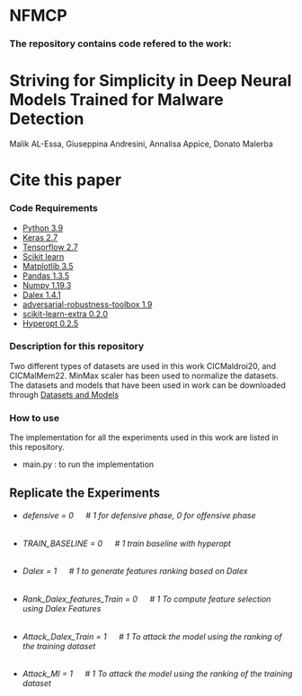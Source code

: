 # NFMCP


### The repository contains code refered to the work:

# Striving for Simplicity in Deep Neural Models Trained for Malware Detection
Malik AL-Essa, Giuseppina Andresini, Annalisa Appice, Donato Malerba

# Cite this paper





### Code Requirements

 * [Python 3.9](https://www.python.org/downloads/release/python-390/)
 * [Keras 2.7](https://github.com/keras-team/keras)
 * [Tensorflow 2.7](https://www.tensorflow.org/)
 * [Scikit learn](https://scikit-learn.org/stable/)
 * [Matplotlib 3.5](https://matplotlib.org/)
 * [Pandas 1.3.5](https://pandas.pydata.org/)
 * [Numpy 1.19.3](https://numpy.org/)
 * [Dalex 1.4.1](https://github.com/ModelOriented/DALEX)
 * [adversarial-robustness-toolbox 1.9](https://github.com/Trusted-AI/adversarial-robustness-toolbox)
 * [scikit-learn-extra 0.2.0](https://scikit-learn-extra.readthedocs.io/en/stable/)
 * [Hyperopt 0.2.5](https://pypi.org/project/hyperopt/)


###  Description for this repository
Two different types of datasets are used in this work CICMaldroi20, and CICMalMem22. MinMax scaler has been used to normalize the datasets. The datasets and models that have been used in work can be downloaded through [Datasets and Models]()
  
  
   

### How to use

The implementation for all the experiments used in this work are listed in this repository.
  * main.py : to run the implementation
 


## Replicate the Experiments
* ###### defensive = 0   &emsp;        # 1 for defensive phase, 0 for offensive phase <br />

* ###### TRAIN_BASELINE = 0   &emsp;        # 1 train baseline with hyperopt <br />
* ###### Dalex = 1   &emsp; # 1 to generate features ranking based on Dalex  <br />
* ###### Rank_Dalex_features_Train = 0 &emsp;  # 1 To compute feature selection using Dalex Features<br />
 

* ###### Attack_Dalex_Train = 1      &emsp;          #  1 To attack the model using  the ranking of the training dataset <br />
* ###### Attack_MI = 1      &emsp;          #  1 To attack the model using  the ranking of the training dataset <br />

